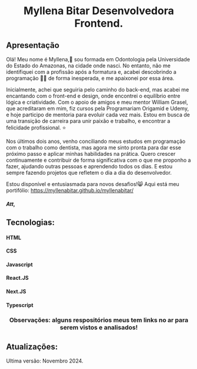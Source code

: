 <h1 align="center">Myllena Bitar Desenvolvedora Frontend.</h1>
<h2>Apresentação</h2>
Olá! Meu nome é Myllena,👋 sou formada em Odontologia pela Universidade do Estado do Amazonas, na cidade onde nasci. No entanto, não me identifiquei com a profissão após a formatura e, acabei descobrindo a programação 👩‍💻 de forma inesperada, e me apaixonei por essa área.

Inicialmente, achei que seguiria pelo caminho do back-end, mas acabei me encantando com o front-end e design, onde encontrei o equilíbrio entre lógica e criatividade. Com o apoio de amigos e meu mentor William Grasel, que acreditaram em mim, fiz cursos pela Programariam Origamid e Udemy, e hoje participo de mentoria para evoluir cada vez mais. Estou em busca de uma transição de carreira para unir paixão e trabalho, e encontrar a felicidade profissional. ⭐

Nos últimos dois anos, venho conciliando meus estudos em programação com o trabalho como dentista, mas agora me sinto pronta para dar esse próximo passo e aplicar minhas habilidades na prática. Quero crescer continuamente e contribuir de forma significativa com o que me proponho a fazer, ajudando outras pessoas e aprendendo todos os dias. E estou sempre fazendo projetos que refletem o dia a dia do desenvolvedor.

Estou disponível e entusiasmada para novos desafios!😸 
Aqui está meu portifólio:
https://myllenabitar.github.io/myllenabitar/
<h5>Att,</h5>

<h2>Tecnologias:</h2>
<h4>HTML</h4>
<h4>CSS</h4>
<h4>Javascript</h4>
<h4>React.JS</h4>
<h4>Next.JS</h4>
<h4>Typescript</h4>

<h3 align="center"> Observações: alguns respositórios meus tem links no ar para serem vistos e analisados!<h3>
<h2>Atualizações:</h2>
Ultima versão: Novembro 2024.




